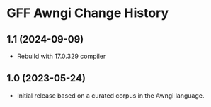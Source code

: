 GFF Awngi Change History
========================

1.1 (2024-09-09)
----------------
* Rebuild with 17.0.329 compiler

1.0 (2023-05-24)
----------------
* Initial release based on a curated corpus in the Awngi language.
